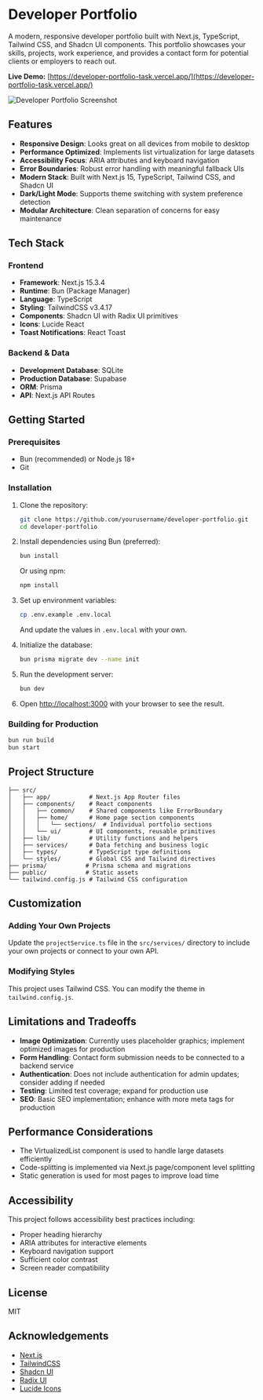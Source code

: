 # Developer Portfolio

A modern, responsive developer portfolio built with Next.js, TypeScript, Tailwind CSS, and Shadcn UI components. This portfolio showcases your skills, projects, work experience, and provides a contact form for potential clients or employers to reach out.

**Live Demo:** [https://developer-portfolio-task.vercel.app/](https://developer-portfolio-task.vercel.app/)

![Developer Portfolio Screenshot](public/portfolio-screenshot.png)

## Features

- **Responsive Design**: Looks great on all devices from mobile to desktop
- **Performance Optimized**: Implements list virtualization for large datasets
- **Accessibility Focus**: ARIA attributes and keyboard navigation
- **Error Boundaries**: Robust error handling with meaningful fallback UIs
- **Modern Stack**: Built with Next.js 15, TypeScript, Tailwind CSS, and Shadcn UI
- **Dark/Light Mode**: Supports theme switching with system preference detection
- **Modular Architecture**: Clean separation of concerns for easy maintenance

## Tech Stack

### Frontend
- **Framework**: Next.js 15.3.4
- **Runtime**: Bun (Package Manager)
- **Language**: TypeScript
- **Styling**: TailwindCSS v3.4.17
- **Components**: Shadcn UI with Radix UI primitives
- **Icons**: Lucide React
- **Toast Notifications**: React Toast

### Backend & Data
- **Development Database**: SQLite
- **Production Database**: Supabase
- **ORM**: Prisma
- **API**: Next.js API Routes

## Getting Started

### Prerequisites

- Bun (recommended) or Node.js 18+
- Git

### Installation

1. Clone the repository:
   ```bash
   git clone https://github.com/yourusername/developer-portfolio.git
   cd developer-portfolio
   ```

2. Install dependencies using Bun (preferred):
   ```bash
   bun install
   ```
   Or using npm:
   ```bash
   npm install
   ```

3. Set up environment variables:
   ```bash
   cp .env.example .env.local
   ```
   And update the values in `.env.local` with your own.

4. Initialize the database:
   ```bash
   bun prisma migrate dev --name init
   ```

5. Run the development server:
   ```bash
   bun dev
   ```

6. Open [http://localhost:3000](http://localhost:3000) with your browser to see the result.

### Building for Production

```bash
bun run build
bun start
```

## Project Structure

```
├── src/
│   ├── app/           # Next.js App Router files
│   ├── components/    # React components
│   │   ├── common/    # Shared components like ErrorBoundary
│   │   ├── home/      # Home page section components
│   │   │   └── sections/  # Individual portfolio sections
│   │   └── ui/        # UI components, reusable primitives
│   ├── lib/           # Utility functions and helpers
│   ├── services/      # Data fetching and business logic
│   ├── types/         # TypeScript type definitions
│   └── styles/        # Global CSS and Tailwind directives
├── prisma/           # Prisma schema and migrations
├── public/           # Static assets
└── tailwind.config.js # Tailwind CSS configuration
```

## Customization

### Adding Your Own Projects

Update the `projectService.ts` file in the `src/services/` directory to include your own projects or connect to your own API.

### Modifying Styles

This project uses Tailwind CSS. You can modify the theme in `tailwind.config.js`.

## Limitations and Tradeoffs

- **Image Optimization**: Currently uses placeholder graphics; implement optimized images for production
- **Form Handling**: Contact form submission needs to be connected to a backend service
- **Authentication**: Does not include authentication for admin updates; consider adding if needed
- **Testing**: Limited test coverage; expand for production use
- **SEO**: Basic SEO implementation; enhance with more meta tags for production

## Performance Considerations

- The VirtualizedList component is used to handle large datasets efficiently
- Code-splitting is implemented via Next.js page/component level splitting
- Static generation is used for most pages to improve load time

## Accessibility

This project follows accessibility best practices including:

- Proper heading hierarchy
- ARIA attributes for interactive elements
- Keyboard navigation support
- Sufficient color contrast
- Screen reader compatibility

## License

MIT

## Acknowledgements

- [Next.js](https://nextjs.org)
- [TailwindCSS](https://tailwindcss.com)
- [Shadcn UI](https://ui.shadcn.com)
- [Radix UI](https://radix-ui.com)
- [Lucide Icons](https://lucide.dev)
